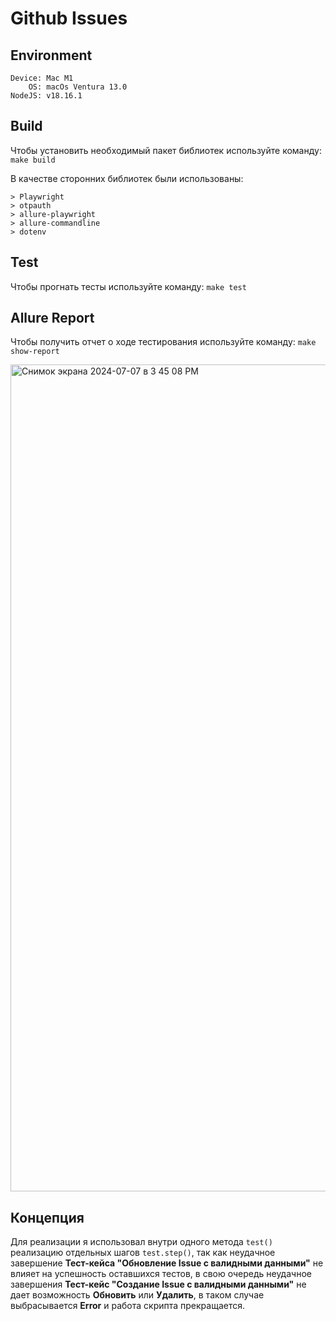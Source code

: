 # Github Issues

## Environment
```
Device: Mac M1
    OS: macOs Ventura 13.0
NodeJS: v18.16.1
```
## Build
Чтобы установить необходимый пакет библиотек используйте команду: `make build`

В качестве сторонних библиотек были использованы:
```
> Playwright
> otpauth
> allure-playwright
> allure-commandline
> dotenv
```

## Test
Чтобы прогнать тесты используйте команду: `make test`

## Allure Report
Чтобы получить отчет о ходе тестирования используйте команду: `make show-report`


<img width="1323" alt="Снимок экрана 2024-07-07 в 3 45 08 PM" src="https://github.com/Empactr/VK_QA_internship/assets/174928463/441f7449-11a2-4a11-b725-0f459597eaa6">

## Концепция

Для реализации я использовал внутри одного метода `test()` реализацию отдельных шагов `test.step()`, так как неудачное завершение **Тест-кейса "Обновление Issue с валидными данными"** не влияет на успешность оставшихся тестов, в свою очередь неудачное завершения **Тест-кейс "Создание Issue с валидными данными"** не дает возможность **Обновить** или **Удалить**, в таком случае выбрасывается **Error** и работа скрипта прекращается.
